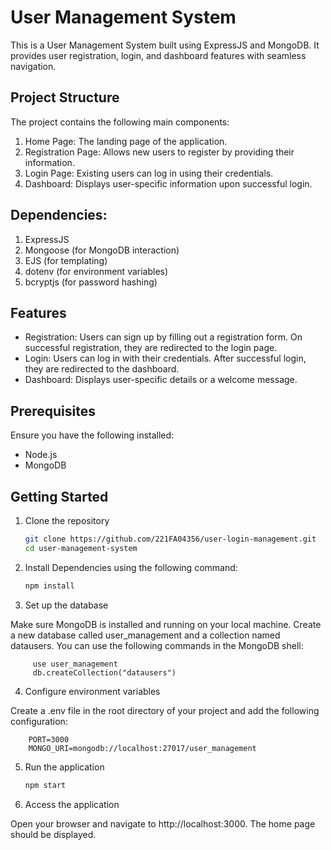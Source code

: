 # User Management System

This is a User Management System built using ExpressJS and MongoDB. It provides user registration, login, and dashboard features with seamless navigation.

## Project Structure

The project contains the following main components:

1. Home Page: The landing page of the application.
2. Registration Page: Allows new users to register by providing their information.
3. Login Page: Existing users can log in using their credentials.
4. Dashboard: Displays user-specific information upon successful login.

## Dependencies:

1. ExpressJS
2. Mongoose (for MongoDB interaction)
3. EJS (for templating)
4. dotenv (for environment variables)
5. bcryptjs (for password hashing)


## Features

- Registration: Users can sign up by filling out a registration form. On successful registration, they are redirected to the login page.
- Login: Users can log in with their credentials. After successful login, they are redirected to the dashboard.
- Dashboard: Displays user-specific details or a welcome message.

## Prerequisites

Ensure you have the following installed:

- Node.js
- MongoDB

## Getting Started

1. Clone the repository

   ```bash
   git clone https://github.com/221FA04356/user-login-management.git
   cd user-management-system
2. Install Dependencies using the following command:

    ```bash
    npm install

3. Set up the database

Make sure MongoDB is installed and running on your local machine.
Create a new database called user_management and a collection named datausers. You can use the following commands in the MongoDB shell:

         use user_management
         db.createCollection("datausers")
         
4. Configure environment variables

Create a .env file in the root directory of your project and add the following configuration:

        PORT=3000
        MONGO_URI=mongodb://localhost:27017/user_management
        
5. Run the application
   ```bash
   npm start
6. Access the application

Open your browser and navigate to http://localhost:3000. The home page should be displayed.





